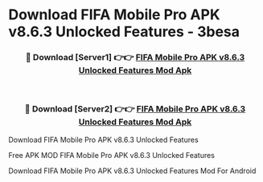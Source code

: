 # Download FIFA Mobile Pro APK v8.6.3 Unlocked Features - 3besa



<div align="center">
<h3>🔴 Download [Server1] 👉👉 <a href="https://momento.my/?title=FIFA_Mobile_Pro_APK_v8.6.3_Unlocked_Features">FIFA Mobile Pro APK v8.6.3 Unlocked Features Mod Apk</a></h3><br>

<h3>🔴 Download [Server2] 👉👉 <a href="https://momento.my/?title=FIFA_Mobile_Pro_APK_v8.6.3_Unlocked_Features">FIFA Mobile Pro APK v8.6.3 Unlocked Features Mod Apk</a></h3>
</div>



Download FIFA Mobile Pro APK v8.6.3 Unlocked Features 

Free APK MOD FIFA Mobile Pro APK v8.6.3 Unlocked Features 

Download FIFA Mobile Pro APK v8.6.3 Unlocked Features Mod For Android
